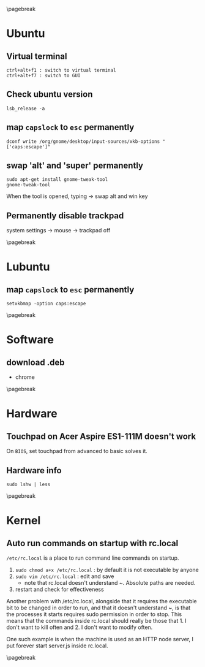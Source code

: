 <!-- LinuxOS -->
\pagebreak

Ubuntu <!-- {{{1 -->
======
Virtual terminal <!-- {{{2 -->
----------------
    ctrl+alt+f1 : switch to virtual terminal
    ctrl+alt+f7 : switch to GUI

Check ubuntu version <!-- {{{2 -->
--------------------
    lsb_release -a

map `capslock` to `esc` permanently <!-- {{{2 -->
-----------------------------------
    dconf write /org/gnome/desktop/input-sources/xkb-options "['caps:escape']"

swap 'alt' and 'super' permanently <!-- {{{2 -->
--------------------------------
    sudo apt-get install gnome-tweak-tool
    gnome-tweak-tool

When the tool is opened, typing -> swap alt and win key

Permanently disable trackpad <!-- {{{2 -->
----------------------------
system settings -> mouse -> trackpad off

\pagebreak

Lubuntu <!-- {{{1 -->
=======
map `capslock` to `esc` permanently <!-- {{{2 -->
-----------------------------------
    setxkbmap -option caps:escape

\pagebreak

Software <!-- {{{1 -->
========
download .deb <!-- {{{2 -->
-------------
- chrome

\pagebreak

Hardware <!-- {{{1 -->
========
Touchpad on Acer Aspire ES1-111M doesn't work <!-- {{{2 -->
---------------------------------------------
On `BIOS`, set touchpad from advanced to basic solves it.

Hardware info <!-- {{{2 -->
-------------
    sudo lshw | less

\pagebreak

Kernel <!-- {{{1 -->
======
Auto run commands on startup with rc.local <!-- {{{2 -->
------------------------------------------
`/etc/rc.local` is a place to run command line commands on startup.

1. `sudo chmod a+x /etc/rc.local` : by default it is not executable by anyone
2. `sudo vim /etc/rc.local` : edit and save
    - note that rc.local doesn't understand ~. Absolute paths are needed.
3. restart and check for effectiveness

Another problem with /etc/rc.local, alongside that it requires the executable bit to be changed in
order to run, and that it doesn't understand ~, is that the processes it starts requires sudo
permission in order to stop. This means that the commands inside rc.local should really be those
that 1. I don't want to kill often and 2. I don't want to modify often.

One such example is when the machine is used as an HTTP node server, I put forever start server.js
inside rc.local.

\pagebreak

